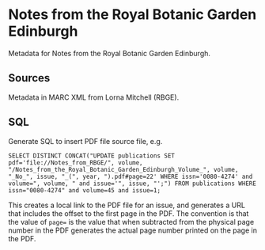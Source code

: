 # Notes from the Royal Botanic Garden Edinburgh

Metadata for Notes from the Royal Botanic Garden Edinburgh.

## Sources

Metadata in MARC XML from Lorna Mitchell (RBGE).

## SQL

Generate SQL to insert PDF file source file, e.g.

```
SELECT DISTINCT CONCAT("UPDATE publications SET pdf='file://Notes_from_RBGE/", volume, "/Notes_from_the_Royal_Botanic_Garden_Edinburgh_Volume_", volume, "_No_", issue, "_(", year, ").pdf#page=22' WHERE issn='0080-4274' and volume=", volume, " and issue='", issue, "';") FROM publications WHERE issn="0080-4274" and volume=45 and issue=1;
```

This creates a local link to the PDF file for an issue, and generates a URL that includes the offset to the first page in the PDF. The convention is that the value of `page=` is the value that when subtracted from the physical page number in the PDF generates the actual page number printed on the page in the PDF.


